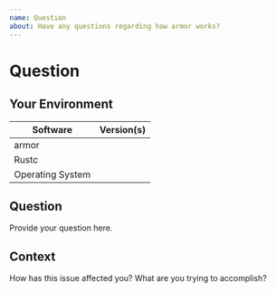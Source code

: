 ```yaml
---
name: Question
about: Have any questions regarding how armor works?
---
```


# Question
## Your Environment
| Software         | Version(s) |
| ---------------- | ---------- |
| armor      |
| Rustc            |
| Operating System |

## Question
Provide your question here.

## Context
How has this issue affected you? What are you trying to accomplish?

